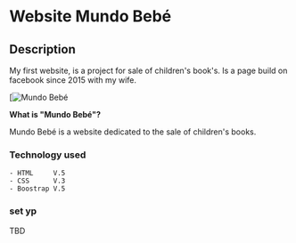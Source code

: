 # Website Mundo Bebé


## Description

My first website, is a project for sale of children's book's. Is a page build on facebook since 2015 with my wife.

[![Mundo Bebé](./Img%20MB/LogoMB.jpg)


**What is "Mundo Bebé"?**

Mundo Bebé is a website dedicated to the sale of children's books.


### Technology used
    - HTML     V.5
    - CSS      V.3
    - Boostrap V.5

### set yp

TBD
